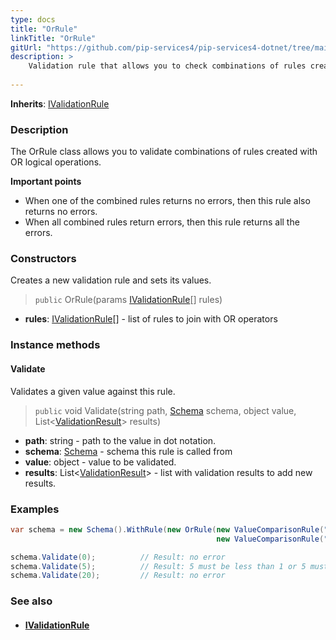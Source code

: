 ```yaml
---
type: docs
title: "OrRule"
linkTitle: "OrRule"
gitUrl: "https://github.com/pip-services4/pip-services4-dotnet/tree/main/pip-services4-data-dotnet"
description: >
    Validation rule that allows you to check combinations of rules created with OR logical operations.
    
---
```


**Inherits**: [IValidationRule](../ivalidation_rule)

### Description

The OrRule class allows you to validate combinations of rules created with OR logical operations.

**Important points**

- When one of the combined rules returns no errors, then this rule also returns no errors.
- When all combined rules return errors, then this rule returns all the errors.

### Constructors
Creates a new validation rule and sets its values.

> `public` OrRule(params [IValidationRule](../ivalidation_rule)[] rules)

- **rules**: [IValidationRule](../ivalidation_rule)[] - list of rules to join with OR operators     

### Instance methods

#### Validate
Validates a given value against this rule.

> `public` void Validate(string path, [Schema](../schema) schema, object value, List<[ValidationResult](../validation_result)> results)

- **path**: string - path to the value in dot notation.
- **schema**: [Schema](../schema) - schema this rule is called from
- **value**: object - value to be validated.
- **results**: List<[ValidationResult](../validation_result)> - list with validation results to add new results.


### Examples

```cs
var schema = new Schema().WithRule(new OrRule(new ValueComparisonRule("LT", 1), 
                                              new ValueComparisonRule("GT", 10)));

schema.Validate(0);          // Result: no error
schema.Validate(5);          // Result: 5 must be less than 1 or 5 must be more than 10
schema.Validate(20);         // Result: no error

```

### See also
- #### [IValidationRule](../ivalidation_rule)

